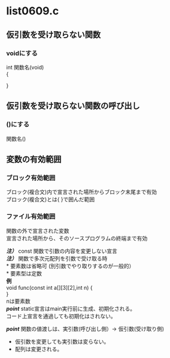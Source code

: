 # list0609.c  
## 仮引数を受け取らない関数
### voidにする
int 関数名(void)  
{  

}

## 仮引数を受け取らない関数の呼び出し
### ()にする  
関数名() 


## 変数の有効範囲  
### ブロック有効範囲  
ブロック(複合文)内で宣言された場所からブロック末尾まで有効  
ブロック(複合文)とは{ }で囲んだ範囲  

### ファイル有効範囲  
関数の外で宣言された変数  
宣言された場所から、そのソースプログラムの終端まで有効

***注）***  const 関数で引数の内容を変更しない宣言  
***注）***  関数で多次元配列を引数で受け取る時  
         * 要素数は省略可 (別引数でやり取りするのが一般的）    
         * 要素型は定数  
         **例**  
         void func(const int a[][3][2],int n) {  
         }  
         nは要素数  
***point***  static宣言はmain実行前に生成、初期化される。  
             コード上宣言を通過しても初期化はされない。  
             
***point***  関数の値渡しは、実引数(呼び出し側）→ 仮引数(受け取り側)  
* 仮引数を変更しても実引数は変らない。
* 配列は変更される。  


